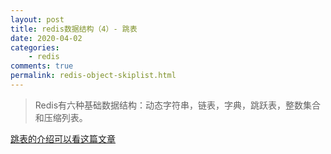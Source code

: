 ```yaml
---
layout: post
title: redis数据结构（4）- 跳表
date: 2020-04-02
categories:
    - redis
comments: true
permalink: redis-object-skiplist.html
---
```


> Redis有六种基础数据结构：动态字符串，链表，字典，跳跃表，整数集合和压缩列表。



[跳表的介绍可以看这篇文章](https://edgar615.github.io/skiplist.html)

